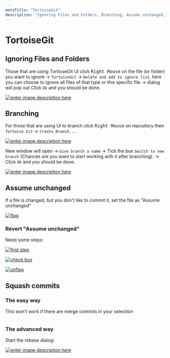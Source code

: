```yaml
---
metaTitle: "TortoiseGit"
description: "Ignoring Files and Folders, Branching, Assume unchanged, Squash commits"
---
```


# TortoiseGit



## Ignoring Files and Folders


Those that are using TortioseGit UI click <kbd>Right Mouse</kbd> on the file (or folder) you want to ignore -> `TortoiseGit` -> `Delete and add to ignore list`, here you can choose to ignore all files of that type or this specific file -> dialog will pop out Click `Ok` and you should be done.

[<img src="http://i.stack.imgur.com/ZcQ5E.png" alt="enter image description here" />](http://i.stack.imgur.com/ZcQ5E.png)



## Branching


For those that are using UI to branch click <kbd>Right Mouse</kbd> on repository then `Tortoise Git` -> `Create Branch...`

[<img src="http://i.stack.imgur.com/3Cdaj.png" alt="enter image description here" />](http://i.stack.imgur.com/3Cdaj.png)

New window will open -> `Give branch a name` -> Tick the box `Switch to new branch` (Chances are you want to start working with it after branching). -> Click `OK` and you should be done.

[<img src="http://i.stack.imgur.com/Sw1xl.png" alt="enter image description here" />](http://i.stack.imgur.com/Sw1xl.png)



## Assume unchanged


If a file is changed, but you don't like to commit it, set the file as "Assume unchanged"

[<img src="https://i.stack.imgur.com/uOMrs.png" alt="flag" />](https://i.stack.imgur.com/uOMrs.png)

### **Revert "Assume unchanged"**

Need some steps:

[<img src="https://i.stack.imgur.com/nryX6.png" alt="first step" />](https://i.stack.imgur.com/nryX6.png)

[<img src="https://i.stack.imgur.com/jnTC1.png" alt="check box" />](https://i.stack.imgur.com/jnTC1.png)

[<img src="https://i.stack.imgur.com/qMTwB.png" alt="unflag" />](https://i.stack.imgur.com/qMTwB.png)



## Squash commits


### The easy way

This won't work if there are merge commits in your selection

[<img src="https://i.stack.imgur.com/DCM6Y.png" alt="" />](https://i.stack.imgur.com/DCM6Y.png)

### The advanced way

Start the rebase dialog:

[<img src="https://i.stack.imgur.com/ZONM9.png" alt="enter image description here" />](https://i.stack.imgur.com/ZONM9.png)

